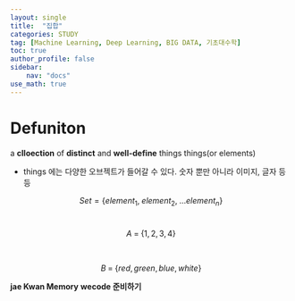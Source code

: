 ```yaml
---
layout: single
title:  "집합"
categories: STUDY
tag: [Machine Learning, Deep Learning, BIG DATA, 기초대수학]
toc: true
author_profile: false
sidebar:
    nav: "docs"
use_math: true
---
```


# Defuniton
a **clloection** of **distinct**  and **well-define** things things(or elements)

- things 에는 다양한 오브젝트가 들어갈 수 있다. 숫자 뿐만 아니라 이미지, 글자 등등

$$
Set = {\{element_1,\;element_2,\;...element_n}\}
$$
<br/>

$$
 A\;=\;{\{1,2,3,4}\}
$$

<br/>

$$
B\;=\;{\{red,green,blue,white}\}
$$

**jae Kwan Memory**
**wecode 준비하기**


